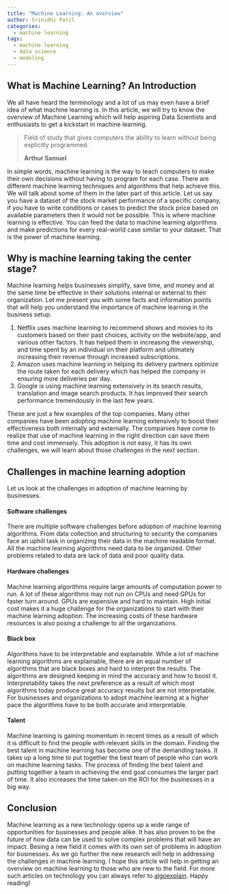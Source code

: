 ```yaml
---
title: "Machine Learning: An overview"
author: Srinidhi Patil
categories:
  - machine learning
tags:
  - machine learning
  - data science
  - modeling
---
```


## What is Machine Learning? An Introduction

We all have heard the terminology and a lot of us may even have a brief idea of what machine learning is. In this article, we will try to know the overview of Machine Learning which will help aspiring Data Scientists and enthusiasts to get a kickstart in machine learning. 

> Field of study that gives computers the ability to learn without being explicitly programmed.
>
> <footer><strong>Arthur Samuel</strong></footer>

In simple words, machine learning is the way to teach computers to make their own decisions without having to program for each case. There are different machine learning techniques and algorithms that help achieve this. We will talk about some of them in the later part of this article. Let us say you have a dataset of the stock market performance of a specific company, if you have to write conditions or cases to predict the stock price based on available parameters then it would not be possible. This is where machine learning is effective. You can feed the data to machine learning algorithms and make predictions for every real-world case similar to your dataset. That is the power of machine learning. 

## Why is machine learning taking the center stage?
Machine learning helps businesses simplify, save time, and money and at the same time be effective in their solutions internal or external to their organization. Let me present you with some facts and information points that will help you understand the importance of machine learning in the business setup.   

1. Netflix uses machine learning to recommend shows and movies to its customers based on their past choices, activity on the website/app, and various other factors. It has helped them in increasing the viewership, and time spent by an individual on their platform and ultimately increasing their revenue through increased subscriptions.
2. Amazon uses machine learning in helping its delivery partners optimize the route taken for each delivery which has helped the company in ensuring more deliveries per day.
3. Google is using machine learning extensively in its search results, translation and image search products. It has improved their search performance tremendously in the last few years.

These are just a few examples of the top companies. Many other companies have been adopting machine learning extensively to boost their effectiveness both internally and externally. The companies have come to realize that use of machine learning in the right direction can save them time and cost immensely. This adoption is not easy, it has its own challenges, we will learn about those challenges in the next section.  

## Challenges in machine learning adoption
Let us look at the challenges in adoption of machine learning by businesses. 

#### Software challenges
There are multiple software challenges before adoption of machine learning algorithms. From data collection and structuring to security the companies face an uphill task in organizing their data in the machine readable format. All the machine learning algorithms need data to be organized. Other problems related to data are lack of data and poor quality data.  

#### Hardware challenges
Machine learning algorithms require large amounts of computation power to run. A lot of these algorithms may not run on CPUs and need GPUs for faster turn around. GPUs are expensive and hard to maintain. High initial cost makes it a huge challenge for the organizations to start with their machine learning adoption. The increasing costs of these hardware resources is also posing a challenge to all the organizations.

#### Black box
Algorithms have to be interpretable and explainable. While a lot of machine learning algorithms are explainable, there are an equal number of algorithms that are black boxes and hard to interpret the results. The algorithms are designed keeping in mind the accuracy and how to boost it. Interpretability takes the next preference as a result of which most algorithms today produce great accuracy results but are not interpretable. For businesses and organizations to adopt machine learning at a higher pace the algorithms have to be both accurate and interpretable.

#### Talent
Machine learning is gaining momentum in recent times as a result of which it is difficult to find the people with relevant skills in the domain. Finding the best talent in machine learning has become one of the demanding tasks. It takes up a long time to put together the best team of people who can work on machine learning tasks. The process of finding the best talent and putting together a team in achieving the end goal consumes the larger part of time. It also increases the time taken on the ROI for the businesses in a big way. 

## Conclusion
Machine learning as a new technology opens up a wide range of opportunities for businesses and people alike. It has also proven to be the future of how data can be used to solve complex problems that will have an impact. Besing a new field it comes with its own set of problems in adoption for businesses. As we go further the new research will help in addressing the challenges in machine learning. I hope this article will help in getting an overview on machine learning to those who are new to the field. For more such articles on technology you can always refer to [algoexplain](https://www.algoexplain.com "AlgoExplain"). Happy reading!  
